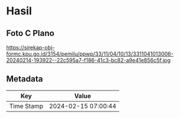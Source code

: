# Hasil

## Foto C Plano

https://sirekap-obj-formc.kpu.go.id/3154/pemilu/ppwp/33/11/04/10/13/3311041013006-20240214-193922--22c595a7-f186-41c3-bc82-a9e41e856c5f.jpg


## Metadata

| Key        | Value               |
| ---------- | ------------------- |
| Time Stamp | 2024-02-15 07:00:44 |



